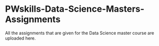 # PWskills-Data-Science-Masters-Assignments
All the assignments that are given for the Data Science master course are uploaded here.
